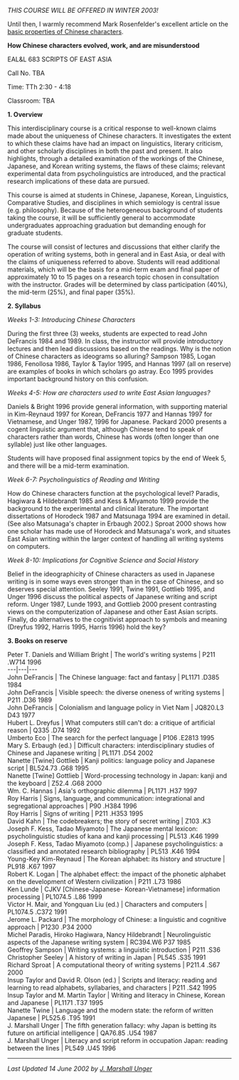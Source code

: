 _THIS COURSE WILL BE OFFERED IN WINTER 2003!_  

Until then, I warmly recommend Mark Rosenfelder's excellent article on the
[basic properties of Chinese
characters](http://zompist.com/yingzi/yingzi.htm).

**How Chinese characters evolved, work, and are misunderstood**

EAL&L 683 SCRIPTS OF EAST ASIA

Call No. TBA

Time: TTh 2:30 - 4:18

Classroom:  TBA

**1\. Overview**  

This interdisciplinary course is a critical response to well-known claims made
about the uniqueness of Chinese characters. It investigates the extent to
which these claims have had an impact on linguistics, literary criticism, and
other scholarly disciplines in both the past and present. It also highlights,
through a detailed examination of the workings of the Chinese, Japanese, and
Korean writing systems, the flaws of these claims; relevant experimental data
from psycholinguistics are introduced, and the practical research implications
of these data are pursued.  

This course is aimed at students in Chinese, Japanese, Korean, Linguistics,
Comparative Studies, and disciplines in which semiology is central issue (e.g.
philosophy). Because of the heterogeneous background of students taking the
course, it will be sufficiently general to accommodate undergraduates
approaching graduation but demanding enough for graduate students.  

The course will consist of lectures and discussions that either clarify the
operation of writing systems, both in general and in East Asia, or deal with
the claims of uniqueness referred to above. Students will read additional
materials, which will be the basis for a mid-term exam and final paper of
approximately 10 to 15 pages on a research topic chosen in consultation with
the instructor. Grades will be determined by class participation (40%), the
mid-term (25%), and final paper (35%).  
  

**2\. Syllabus**  

_Weeks 1-3: Introducing Chinese Characters_  

During the first three (3) weeks, students are expected to read John DeFrancis
1984 and 1989.  In class, the instructor will provide introductory lectures
and then lead discussions based on the readings. Why is the notion of Chinese
characters as ideograms so alluring? Sampson 1985, Logan 1986, Fenollosa 1986,
Taylor & Taylor 1995, and Hannas 1997 (all on reserve) are examples of books
in which scholars go astray. Eco 1995 provides important background history on
this confusion.  

_Weeks 4-5: How are characters used to write East Asian languages?_  

Daniels & Bright 1996 provide general information, with supporting material in
Kim-Reynaud 1997 for Korean, DeFrancis 1977 and Hannas 1997 for Vietnamese,
and Unger 1987, 1996 for Japanese. Packard 2000 presents a cogent linguistic
argument that, although Chinese tend to speak of characters rather than words,
Chinese has words (often longer than one syllable) just like other languages.  

Students will have proposed final assignment topics by the end of Week 5, and
there will be a mid-term examination.  

_Week 6-7: Psycholinguistics of Reading and Writing_  

How do Chinese characters function at the psychological level?  Paradis,
Hagiwara & Hildebrandt 1985 and Kess & Miyamoto 1999 provide the background to
the experimental and clinical literature.  The important dissertations of
Horodeck 1987 and Matsunaga 1994 are examined in detail.  (See also
Matsunaga's chapter in Erbaugh 2002.)  Sproat 2000 shows how one scholar has
made use of Horodeck and Matsunaga's work, and situates East Asian writing
within the larger context of handling all writing systems on computers.  

_Week 8-10: Implications for Cognitive Science and Social History_  

Belief in the ideographicity of Chinese characters as used in Japanese writing
is in some ways even stronger than in the case of Chinese, and so deserves
special attention. Seeley 1991, Twine 1991, Gottlieb 1995, and Unger 1996
discuss the political aspects of Japanese writing and script reform. Unger
1987, Lunde 1993, and Gottlieb 2000 present contrasting views on the
computerization of Japanese and other East Asian scripts. Finally, do
alternatives to the cognitivist approach to symbols and meaning (Dreyfus 1992,
Harris 1995, Harris 1996) hold the key?  

**3\. Books on reserve**

  Peter T. Daniels and William Bright | The world's writing systems | P211
.W714 1996  
---|---|---  
John DeFrancis | The Chinese language: fact and fantasy | PL1171 .D385 1984  
John DeFrancis | Visible speech: the diverse oneness of writing systems | P211
.D36 1989  
John DeFrancis | Colonialism and language policy in Viet Nam | JQ820.L3 D43
1977  
Hubert L. Dreyfus | What computers still can't do: a critique of artificial
reason | Q335 .D74 1992  
Umberto Eco | The search for the perfect language | P106 .E2813 1995  
Mary S. Erbaugh (ed.) | Difficult characters:  interdisciplinary studies  of
Chinese and Japanese writing | PL1171 .D54 2002  
Nanette [Twine] Gottlieb | Kanji politics: language policy and Japanese script
| BL524.73 .G68 1995  
Nanette [Twine] Gottlieb | Word-processing technology in Japan: kanji and the
keyboard | Z52.4 .G68 2000  
Wm. C. Hannas | Asia's orthographic dilemma | PL1171 .H37 1997  
Roy Harris | Signs, language, and communication: integrational and
segregational approaches | P90 .H384 1996  
Roy Harris | Signs of writing | P211 .H353 1995  
David Kahn | The codebreakers; the story of secret writing | Z103 .K3  
Joseph F. Kess, Tadao Miyamoto | The Japanese mental lexicon: psycholinguistic
studies of kana and kanji processing | PL513 .K46 1999  
Joseph F. Kess, Tadao Miyamoto (comp.) | Japanese psycholinguistics: a
classified and annotated research bibliography | PL513 .K46 1994  
Young-Key Kim-Reynaud | The Korean alphabet: its history and structure | PL918
.K67 1997  
Robert K. Logan  | The alphabet effect: the impact of the phonetic alphabet on
the development of Western civilization  | P211 .L73 1986  
Ken Lunde | CJKV [Chinese-Japanese- Korean-Vietnamese] information processing
| PL1074.5 .L86 1999  
Victor H. Mair, and Yongquan Liu (ed.) | Characters and computers | PL1074.5
.C372 1991  
Jerome L. Packard | The morphology of Chinese: a linguistic and cognitive
approach | P1230 .P34 2000  
Michel Paradis, Hiroko Hagiwara, Nancy Hildebrandt | Neurolinguistic aspects
of the Japanese writing system | RC394.W6 P37 1985  
Geoffrey Sampson | Writing systems: a linguistic introduction | P211 .S36  
Christopher Seeley | A history of writing in Japan | PL545 .S35 1991  
Richard Sproat | A computational theory of writing systems | P211.4 .S67 2000  
Insup Taylor and David R. Olson (ed.) | Scripts and literacy: reading and
learning to read alphabets, syllabaries, and characters | P211 .S42 1995  
Insup Taylor and M. Martin Taylor | Writing and literacy in Chinese, Korean
and Japanese | PL1171 .T37 1995  
Nanette Twine | Language and the modern state: the reform of written Japanese
| PL525.6 .T95 1991  
J. Marshall Unger | The fifth generation fallacy: why Japan is betting its
future on artificial intelligence | QA76.85 .U54 1987  
J. Marshall Unger | Literacy and script reform in occupation Japan: reading
between the lines | PL549 .U45 1996  


* * *

  _Last Updated 14 June 2002 by [J. Marshall Unger](default.htm)_


